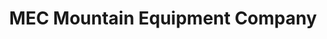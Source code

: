 ---
title: "MEC Mountain Equipment Company"
url: /longueuil/mec-mountain-equipment-company/
shop: Outdoor
---